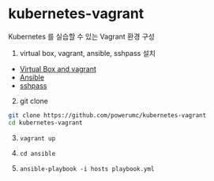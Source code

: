 # kubernetes-vagrant
Kubernetes 를 실습할 수 있는 Vagrant 환경 구성

1. virtual box, vagrant, ansible, sshpass 설치

- [Virtual Box and vagrant](http://sourabhbajaj.com/mac-setup/Vagrant/README.html)
- [Ansible](https://hvops.com/articles/ansible-mac-osx/)
- [sshpass](https://gist.github.com/arunoda/7790979)

2. git clone

```bash
git clone https://github.com/powerumc/kubernetes-vagrant
cd kubernetes-vagrant
```

3. `vagrant up`

4. `cd ansible`

5. `ansible-playbook -i hosts playbook.yml`
